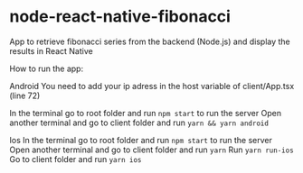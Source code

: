 # node-react-native-fibonacci
 App to retrieve fibonacci series from the backend (Node.js) and display the results in React Native

How to run the app:

Android
You need to add your ip adress in the host variable of client/App.tsx (line 72)

In the terminal go to root folder and run `npm start` to run the server
Open another terminal and go to client folder and run `yarn && yarn android`

Ios
In the terminal go to root folder and run `npm start` to run the server
Open another terminal and go to client folder and run `yarn`
Run `yarn run-ios`
Go to client folder and run `yarn ios`
